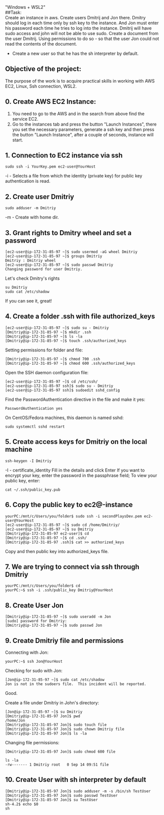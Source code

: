 "Windows + WSL2" 
<br>
##Task: <br>
Create an instance in aws. Create users Dmitrij and Jon there.
Dmitry should log in each time only by ssh key to the instance. And Jon must enter his password each time he tries to log into the instance.
Dmitrij will have sudo access and john will not be able to use sudo.
Create a document from the user Dmitrij. Using permissions to do so - so that the user Jon could not read the contents of the document.
+ Create a new user so that he has the sh interpreter by default. <br>

 ## Objective of the project: <br>
 The purpose of the work is to acquire practical skills in working with AWS EC2, Linux, Ssh connection, WSL2.  <br>
 
 ## 0. Create AWS EC2 Instance:
  1. You need to go to the AWS and in the search from above find the service EC2.
  2. Go to the instances tab and press the button "Launch Instances", there you set the necessary parameters,
  generate a ssh key and then press the button "Launch Instance", after a couple of seconds, instance will start.
  
  ## 1. Connection to EC2 instance via ssh
  ```
  sudo ssh -i YourKey.pem ec2-user@YourHost
  ```
  -i - Selects a file from which the identity (private key) for public key authentication is read.
  
  ## 2. Create user Dmitriy
  ```
  sudo adduser -m Dmitriy
  ```
  -m - Create with home dir.
  
  ## 3. Grant rights to Dmitry wheel and set a password
  
  ```
  [ec2-user@ip-172-31-85-97 ~]$ sudo usermod -aG wheel Dmitriy
  [ec2-user@ip-172-31-85-97 ~]$ groups Dmitriy
  Dmitriy : Dmitriy wheel
  [ec2-user@ip-172-31-85-97 ~]$ sudo passwd Dmitriy
  Changing password for user Dmitriy.
  ```
  Let's check Dmitry's rights
  ```
  su Dmitriy
  sudo cat /etc/shadow
  ```
  If you can see it, great!
  
  ## 4. Create a folder .ssh with file authorized_keys
  
  ```
  [ec2-user@ip-172-31-85-97 ~]$ sudo su - Dmitriy
  [Dmitriy@ip-172-31-85-97 ~]$ mkdir .ssh
  [Dmitriy@ip-172-31-85-97 ~]$ ls -la
  [Dmitriy@ip-172-31-85-97 ~]$ touch .ssh/authorized_keys
  ```
  Setting permissions for folder and file:
  ```
  [Dmitriy@ip-172-31-85-97 ~]$ chmod 700 .ssh
  [Dmitriy@ip-172-31-85-97 ~]$ chmod 600 .ssh/authorized_keys
  ```
  Open the SSH daemon configuration file:
  ```
  [ec2-user@ip-172-31-85-97 ~]$ cd /etc/ssh/
  [ec2-user@ip-172-31-85-97 ssh]$ sudo su - Dmitriy
  [ec2-user@ip-172-31-85-97 ssh]$ sudoedit sshd_config
  ```
 Find the PasswordAuthentication directive in the file and make it yes:
 ```
 PasswordAuthentication yes
 ```
  On CentOS/Fedora machines, this daemon is named sshd:
  ```
  sudo systemctl sshd restart
  ```
  ## 5. Create access keys for Dmitriy on the local machine
  
  ```
  ssh-keygen -I Dmitriy
  ```
  -I - certificate_identity
  Fill in the details and click Enter
  If you want to encrypt your key, enter the password in the passphrase field;
  To view your public key, enter:
  ```
  cat ~/.ssh/public_key.pub
  ```
  
  ## 6. Copy the public key to ec2@-instance
  
  ```
  yourPC:/mnt/c/Users/you/folder$ sudo ssh -i secondPlaysDev.pem ec2-user@YourHost
  [ec2-user@ip-172-31-85-97 ~]$ sudo cd /home/Dmitriy/
  [ec2-user@ip-172-31-85-97 ~]$ su Dmitriy
  [Dmitriy@ip-172-31-85-97 ec2-user]$ cd
  [Dmitriy@ip-172-31-85-97 ~]$ cd .ssh/
  [Dmitriy@ip-172-31-85-97 .ssh]$ cat >> authorized_keys
  
  ```
  Copy and then public key into authorized_keys file.
  
  ## 7. We are trying to connect via ssh through Dmitriy
  
  ```
  yourPC:/mnt/c/Users/you/folder$ cd
  yourPC:~$ ssh -i .ssh/public_key Dmitriy@YourHost
  ```
  
  ## 8. Create User Jon
  
  ```
  [Dmitriy@ip-172-31-85-97 ~]$ sudo useradd -m Jon
  [sudo] password for Dmitriy:
  [Dmitriy@ip-172-31-85-97 ~]$ sudo passwd Jon
  ```
  
  ## 9. Create Dmitriy file and permissions
  Connecting with Jon:
  
  ```
  yourPC:~$ ssh Jon@YourHost
  ```
  
  Checking for sudo with Jon:
  ```
  [Jon@ip-172-31-85-97 ~]$ sudo cat /etc/shadow
  Jon is not in the sudoers file.  This incident will be reported.
  ```
  Good.
  
  Сreate a file under Dmitriy in John's directory:
  ```
  [Jon@ip-172-31-85-97 ~]$ su Dmitriy
  [Dmitriy@ip-172-31-85-97 Jon]$ pwd
  /home/Jon
  [Dmitriy@ip-172-31-85-97 Jon]$ sudo touch file
  [Dmitriy@ip-172-31-85-97 Jon]$ sudo chown Dmitriy file
  [Dmitriy@ip-172-31-85-97 Jon]$ ls -la
  ```
  Changing file permissions:
  ```
  [Dmitriy@ip-172-31-85-97 Jon]$ sudo chmod 600 file
  
  ls -la
  -rw------- 1 Dmitriy root   0 Sep 14 09:51 file
  ```
  ## 10. Create User with sh interpreter by default
  ```
  [Dmitriy@ip-172-31-85-97 Jon]$ sudo adduser -m -s /bin/sh TestUser
  [Dmitriy@ip-172-31-85-97 Jon]$ sudo passwd TestUser
  [Dmitriy@ip-172-31-85-97 Jon]$ su TestUser
  sh-4.2$ echo $0
  sh
  ```
  
  
  
  
  
  
  
  
  
  
  
  
  
  
  
